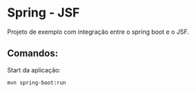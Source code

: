 # Spring - JSF

Projeto de exemplo com integração entre o spring boot e o JSF.

## Comandos:

Start da aplicação:

```sh
mvn spring-boot:run
```
